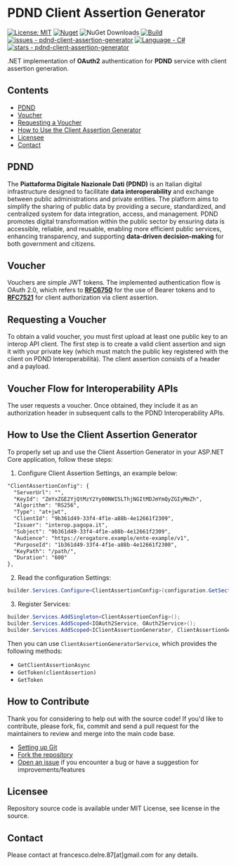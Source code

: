 # PDND Client Assertion Generator

[![License: MIT](https://img.shields.io/badge/License-MIT-yellow.svg)](https://opensource.org/licenses/MIT)
[![Nuget](https://img.shields.io/nuget/v/PDNDClientAssertionGenerator?style=plastic)](https://www.nuget.org/packages/PDNDClientAssertionGenerator)
![NuGet Downloads](https://img.shields.io/nuget/dt/PDNDClientAssertionGenerator)
[![Build](https://github.com/engineering87/PDNDClientAssertionGenerator/actions/workflows/dotnet.yml/badge.svg)](https://github.com/engineering87/PDNDClientAssertionGenerator/actions/workflows/dotnet.yml)
[![issues - pdnd-client-assertion-generator](https://img.shields.io/github/issues/engineering87/pdnd-client-assertion-generator)](https://github.com/engineering87/pdnd-client-assertion-generator/issues)
[![Language - C#](https://img.shields.io/static/v1?label=Language&message=C%23&color=blueviolet)](https://dotnet.microsoft.com/it-it/languages/csharp)
[![stars - pdnd-client-assertion-generator](https://img.shields.io/github/stars/engineering87/pdnd-client-assertion-generator?style=social)](https://github.com/engineering87/pdnd-client-assertion-generator)

.NET implementation of **OAuth2** authentication for **PDND** service with client assertion generation.

## Contents
- [PDND](#pdnd)
- [Voucher](#voucher)
- [Requesting a Voucher](#requesting-a-voucher)
- [How to Use the Client Assertion Generator](#how-to-use-the-client-assertion-generator)
- [Licensee](#licensee)
- [Contact](#contact)

## PDND
The **Piattaforma Digitale Nazionale Dati (PDND)** is an Italian digital infrastructure designed to facilitate **data interoperability** and exchange between public administrations and private entities. The platform aims to simplify the sharing of public data by providing a secure, standardized, and centralized system for data integration, access, and management. PDND promotes digital transformation within the public sector by ensuring data is accessible, reliable, and reusable, enabling more efficient public services, enhancing transparency, and supporting **data-driven decision-making** for both government and citizens.

## Voucher
Vouchers are simple JWT tokens. The implemented authentication flow is OAuth 2.0, which refers to [**RFC6750**](https://datatracker.ietf.org/doc/html/rfc6750) for the use of Bearer tokens and to [**RFC7521**](https://datatracker.ietf.org/doc/html/rfc7521) for client authorization via client assertion.

## Requesting a Voucher
To obtain a valid voucher, you must first upload at least one public key to an interop API client. The first step is to create a valid client assertion and sign it with your private key (which must match the public key registered with the client on PDND Interoperabilità). The client assertion consists of a header and a payload.

## Voucher Flow for Interoperability APIs
The user requests a voucher. Once obtained, they include it as an authorization header in subsequent calls to the PDND Interoperability APIs.

## How to Use the Client Assertion Generator
To properly set up and use the Client Assertion Generator in your ASP.NET Core application, follow these steps:

1. Configure Client Assertion Settings, an example below:
  ```xml
  "ClientAssertionConfig": {
    "ServerUrl": "",
    "KeyId": "ZmYxZGE2YjQtMzY2Yy00NWI5LThjNGItMDJmYmQyZGIyMmZh",
    "Algorithm": "RS256",
    "Type": "at+jwt",
    "ClientId": "9b361d49-33f4-4f1e-a88b-4e12661f2309",
    "Issuer": "interop.pagopa.it",
    "Subject": "9b361d49-33f4-4f1e-a88b-4e12661f2309",
    "Audience": "https://erogatore.example/ente-example/v1",
    "PurposeId": "1b361d49-33f4-4f1e-a88b-4e12661f2300",
    "KeyPath": "/path/",
    "Duration": "600"
  },
  ```

2. Read the configuration Settings:
  ```csharp
  builder.Services.Configure<ClientAssertionConfig>(configuration.GetSection("ClientAssertionConfig"));
  ```

3. Register Services:
  ```csharp
  builder.Services.AddSingleton<ClientAssertionConfig>();
  builder.Services.AddScoped<IOAuth2Service, OAuth2Service>();
  builder.Services.AddScoped<IClientAssertionGenerator, ClientAssertionGeneratorService>();
  ```

Then you can use `ClientAssertionGeneratorService`, which provides the following methods:
- `GetClientAssertionAsync`
- `GetToken(clientAssertion)`
- `GetToken`

## How to Contribute
Thank you for considering to help out with the source code!
If you'd like to contribute, please fork, fix, commit and send a pull request for the maintainers to review and merge into the main code base.

 * [Setting up Git](https://docs.github.com/en/get-started/getting-started-with-git/set-up-git)
 * [Fork the repository](https://docs.github.com/en/pull-requests/collaborating-with-pull-requests/working-with-forks/fork-a-repo)
 * [Open an issue](https://github.com/engineering87/pdnd-client-assertion-generator/issues) if you encounter a bug or have a suggestion for improvements/features

## Licensee
Repository source code is available under MIT License, see license in the source.

## Contact
Please contact at francesco.delre.87[at]gmail.com for any details.
